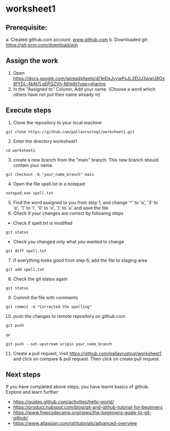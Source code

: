 # worksheet1

## Prerequisite:
a. Created github.com account: www.github.com
b. Downloaded git: https://git-scm.com/download/win

## Assign the work
1. Open https://docs.google.com/spreadsheets/d/1eEjsJvywPsJL2EUJ3wwU8Os8fYDL-4bN7LgEPQZVh-M/edit?usp=sharing
2. In the "Assigned to" Column, Add your name. (Choose a word which others have not put their name already in)

## Execute steps
1. Clone the repository to your local machine
```
git clone https://github.com/pallavrustogi/worksheet1.git
```
2. Enter the directory worksheet1
```
cd worksheet1
```
3. create a new branch from the "main" branch. This new branch should contain your name.
```
git checkout -b "your_name_branch" main
```
4. Open the file spell.txt in a notepad
```
notepad.exe spell.txt
```
5. Find the word assigned to you from step 1, and change '^' to 'a', '3' to 'e', '1' to 'i', '0' to 'o', ')' to 'u' and save the file
6. Check if your changes are correct by following steps
* Check if spell.txt is modified
```
git status
```
* Check you changed only what you wanted to change
```
git diff spell.txt
```
7. If everything looks good from step 6, add the file to staging area
```
git add spell.txt
```
8. Check the git status again
```
git status
```
9. Commit the file with comments
```
git commit -m "Corrected the spelling"
```
10. push the changes to remote repository on github.com
```
git push
```
or
```
git push --set-upstream origin your_name_branch
```
11. Create a pull request, Visit https://github.com/pallavrustogi/worksheet1 and click on compare & pull request. Then click on create pull request.

## Next steps
If you have completed above steps, you have learnt basics of github. Explore and learn further:
* https://guides.github.com/activities/hello-world/
* https://product.hubspot.com/blog/git-and-github-tutorial-for-beginners
* https://www.freecodecamp.org/news/the-beginners-guide-to-git-github/
* https://www.atlassian.com/git/tutorials/advanced-overview


